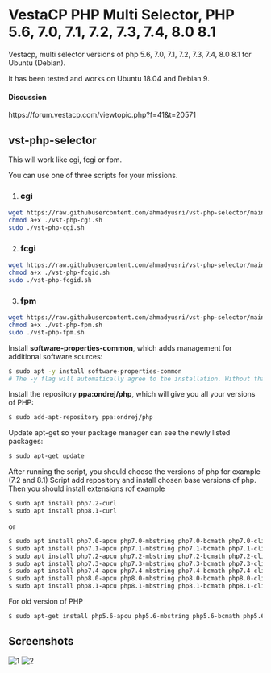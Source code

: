 # VestaCP PHP Multi Selector, PHP 5.6, 7.0, 7.1, 7.2, 7.3, 7.4, 8.0 8.1
Vestacp, multi selector versions of php 5.6, 7.0, 7.1, 7.2, 7.3, 7.4, 8.0 8.1 for Ubuntu (Debian).

It has been tested and works on Ubuntu 18.04 and Debian 9.

<h4>Discussion</h4>
https://forum.vestacp.com/viewtopic.php?f=41&t=20571

## vst-php-selector
This will work like cgi, fcgi or fpm.

You can use one of three scripts for your missions.

1) <h3>cgi</h3>
```bash
wget https://raw.githubusercontent.com/ahmadyusri/vst-php-selector/main/vst-php-cgi.sh 
chmod a+x ./vst-php-cgi.sh 
sudo ./vst-php-cgi.sh 
```

2) <h3>fcgi</h3>
```bash
wget https://raw.githubusercontent.com/ahmadyusri/vst-php-selector/main/vst-php-fcgid.sh 
chmod a+x ./vst-php-fcgid.sh 
sudo ./vst-php-fcgid.sh 
```

3) <h3>fpm</h3>
```bash
wget https://raw.githubusercontent.com/ahmadyusri/vst-php-selector/main/vst-php-fpm.sh 
chmod a+x ./vst-php-fpm.sh 
sudo ./vst-php-fpm.sh 
```

Install **software-properties-common**, which adds management for additional software sources:
```bash
$ sudo apt -y install software-properties-common
# The -y flag will automatically agree to the installation. Without that, you would receive a prompt in your terminal window for each installation.
```

Install the repository **ppa:ondrej/php**, which will give you all your versions of PHP:
```bash
$ sudo add-apt-repository ppa:ondrej/php
```

Update apt-get so your package manager can see the newly listed packages:
```bash
$ sudo apt-get update
```

After running the script, you should choose the versions of php for example (7.2 and 8.1)
Script add repository and install chosen base versions of php.
Then you should install extensions rof example
```bash
$ sudo apt install php7.2-curl 
$ sudo apt install php8.1-curl
```
or
```bash
$ sudo apt install php7.0-apcu php7.0-mbstring php7.0-bcmath php7.0-cli php7.0-curl php7.0-gd php7.0-intl php7.0-mcrypt php7.0-mysql php7.0-soap php7.0-xml php7.0-xmlrpc php7.0-json php7.0-zip php7.0-memcache php7.0-memcached php7.0-ldap 
$ sudo apt install php7.1-apcu php7.1-mbstring php7.1-bcmath php7.1-cli php7.1-curl php7.1-gd php7.1-intl php7.1-mcrypt php7.1-mysql php7.1-soap php7.1-xml php7.1-xmlrpc php7.1-json php7.1-zip php7.1-memcache php7.1-memcached php7.1-ldap 
$ sudo apt install php7.2-apcu php7.2-mbstring php7.2-bcmath php7.2-cli php7.2-curl php7.2-gd php7.2-intl php7.2-mcrypt php7.2-mysql php7.2-soap php7.2-xml php7.2-xmlrpc php7.2-json php7.2-zip php7.2-memcache php7.2-memcached php7.2-ldap 
$ sudo apt install php7.3-apcu php7.3-mbstring php7.3-bcmath php7.3-cli php7.3-curl php7.3-gd php7.3-intl php7.3-mcrypt php7.3-mysql php7.3-soap php7.3-xml php7.3-xmlrpc php7.3-json php7.3-zip php7.3-memcache php7.3-memcached php7.3-ldap 
$ sudo apt install php7.4-apcu php7.4-mbstring php7.4-bcmath php7.4-cli php7.4-curl php7.4-gd php7.4-intl php7.4-mcrypt php7.4-mysql php7.4-soap php7.4-xml php7.4-xmlrpc php7.4-json php7.4-zip php7.4-memcache php7.4-memcached php7.4-ldap 
$ sudo apt install php8.0-apcu php8.0-mbstring php8.0-bcmath php8.0-cli php8.0-curl php8.0-gd php8.0-intl php8.0-mcrypt php8.0-mysql php8.0-soap php8.0-xml php8.0-xmlrpc php8.0-zip php8.0-memcache php8.0-memcached php8.0-ldap
$ sudo apt install php8.1-apcu php8.1-mbstring php8.1-bcmath php8.1-cli php8.1-curl php8.1-gd php8.1-intl php8.1-mcrypt php8.1-mysql php8.1-soap php8.1-xml php8.1-xmlrpc php8.1-zip php8.1-memcache php8.1-memcached php8.1-ldap
```

For old version of PHP

```bash
$ sudo apt-get install php5.6-apcu php5.6-mbstring php5.6-bcmath php5.6-cli php5.6-curl php5.6-gd php5.6-intl php5.6-mcrypt php5.6-mysql php5.6-soap php5.6-xml php5.6-xmlrpc php5.6-json php5.6-zip php5.6-memcache php5.6-memcached php5.6-ldap 

```


Screenshots
------------
![1](/screenshot/php_version.png )
![2](/screenshot/php.png )
